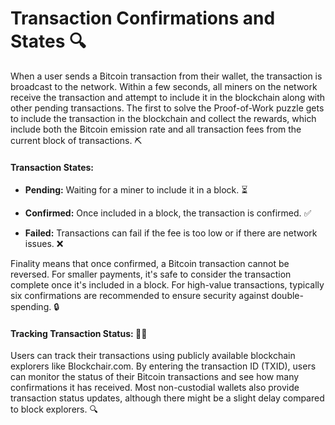 # Transaction Confirmations and States 🔍

When a user sends a Bitcoin transaction from their wallet, the transaction is broadcast to the network. Within a few seconds, all miners on the network receive the transaction and attempt to include it in the blockchain along with other pending transactions. The first to solve the Proof-of-Work puzzle gets to include the transaction in the blockchain and collect the rewards, which include both the Bitcoin emission rate and all transaction fees from the current block of transactions. ⛏️

#### **Transaction States:**

- **Pending:** Waiting for a miner to include it in a block. ⏳


- **Confirmed:** Once included in a block, the transaction is confirmed. ✅


- **Failed:** Transactions can fail if the fee is too low or if there are network issues. ❌

Finality means that once confirmed, a Bitcoin transaction cannot be reversed. For smaller payments, it's safe to consider the transaction complete once it's included in a block. For high-value transactions, typically six confirmations are recommended to ensure security against double-spending. 🔒

#### Tracking Transaction Status: 🕵️‍♂️

Users can track their transactions using publicly available blockchain explorers like Blockchair.com. By entering the transaction ID (TXID), users can monitor the status of their Bitcoin transactions and see how many confirmations it has received. Most non-custodial wallets also provide transaction status updates, although there might be a slight delay compared to block explorers. 🔍


